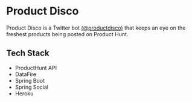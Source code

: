 # Product Disco
Product Disco is a Twitter bot [(@productdisco)](http://twitter.com/productdisco) that keeps an eye on the freshest products being posted on Product Hunt.

## Tech Stack

- ProductHunt API
- DataFire
- Spring Boot
- Spring Social
- Heroku


